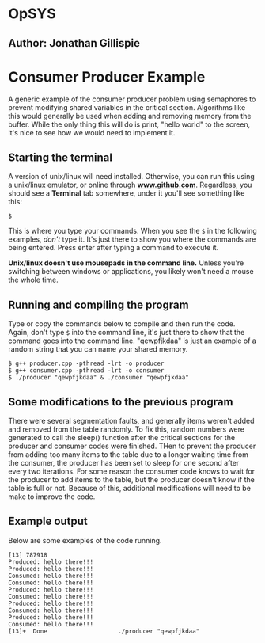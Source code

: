 # OpSYS
## Author: Jonathan Gillispie

Consumer Producer Example
========================
A generic example of the consumer producer problem using semaphores to prevent modifying shared variables in the critical section. Algorithms like this would generally be used when adding and removing memory from the buffer. While the only thing this will do is print, "hello world" to the screen, it's nice to see how we would need to implement it. 

Starting the terminal
----------------------
A version of unix/linux will need installed. Otherwise, you can run this using a unix/linux emulator, or online through **www.github.com**. Regardless, you should see a **Terminal** tab somewhere, under it you'll see something like this:

```
$
```

This is where you type your commands. When you see the ``$`` in the following examples, *don't* type it. It's just there to show you where the commands are being entered. Press enter after typing a command to execute it. 

**Unix/linux doesn't use mousepads in the command line.** Unless you're switching between windows or applications, you likely won't need a mouse the whole time. 

Running and compiling the program
--------------------------
Type or copy the commands below to compile and then run the code. Again, don't type ``$`` into the command line, it's just there to show that the command goes into the command line. "qewpfjkdaa" is just an example of a random string that you can name your shared memory. 
```
$ g++ producer.cpp -pthread -lrt -o producer
$ g++ consumer.cpp -pthread -lrt -o consumer
$ ./producer "qewpfjkdaa" & ./consumer "qewpfjkdaa"
```

Some modifications to the previous program
---------------------------------------
There were several segmentation faults, and generally items weren't added and removed from the table randomly. To fix this, random numbers were generated to call the sleep() function after the critical sections for the producer and consumer codes were finished. THen to prevent the producer from adding too many items to the table due to a longer waiting time from the consumer, the producer has been set to sleep for one second after every two iterations. For some reason the consumer code knows to wait for the producer to add items to the table, but the producer doesn't know if the table is full or not. Because of this, additional modifications will need to be make to improve the code. 

Example output
----------------------
Below are some examples of the code running. 
```
[13] 787918
Produced: hello there!!!
Produced: hello there!!!
Consumed: hello there!!!
Consumed: hello there!!!
Produced: hello there!!!
Consumed: hello there!!!
Produced: hello there!!!
Consumed: hello there!!!
Produced: hello there!!!
Consumed: hello there!!! 
[13]+  Done                    ./producer "qewpfjkdaa"
```
